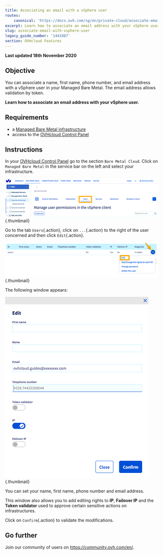 ```yaml
---
title: Associating an email with a vSphere user
routes:
    canonical: 'https://docs.ovh.com/sg/en/private-cloud/associate-email-with-vsphere-user/'
excerpt: Learn how to associate an email address with your vSphere user
slug: associate-email-with-vsphere-user
legacy_guide_number: '1441987'
section: OVHcloud Features
---
```


**Last updated 18th November 2020**

## Objective

You can associate a name, first name, phone number, and email address with a vSphere user in your Managed Bare Metal. The email address allows validation by token.

**Learn how to associate an email address with your vSphere user.**

## Requirements

- a [Managed Bare Metal infrastructure](https://www.ovhcloud.com/en-sg/managed-bare-metal/)
- access to the [OVHcloud Control Panel](https://ca.ovh.com/auth/?action=gotomanager)

## Instructions

In your [OVHcloud Control Panel](https://ca.ovh.com/auth/?action=gotomanager) go to the section `Bare Metal Cloud`. Click on `Managed Bare Metal` in the service bar on the left and select your infrastructure.

![user vsphere](images/addMailOnUser01.png){.thumbnail}

Go to the tab `Users`{.action}, click on `...`{.action} to the right of the user concerned and then click `Edit`{.action}.

![user vsphere](images/addMailOnUser02.png){.thumbnail}

The following window appears:

![user vsphere](images/addMailOnUser03.png){.thumbnail}

You can set your name, first name, phone number and email address.

This window also allows you to add editing rights to **IP**, **Failover IP** and the **Token validator** used to approve certain sensitive actions on infrastructures.

Click on `Confirm`{.action} to validate the modifications.

## Go further

Join our community of users on <https://community.ovh.com/en/>.
